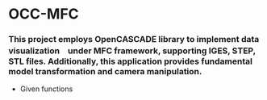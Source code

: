 # OCC-MFC
### This project employs OpenCASCADE library to implement data visualization　under MFC framework, supporting IGES, STEP, STL files. Additionally, this application provides fundamental model transformation and camera manipulation.

* Given functions
